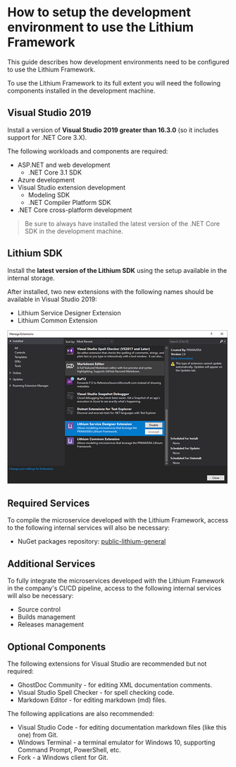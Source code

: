 # How to setup the development environment to use the Lithium Framework

This guide describes how development environments need to be configured to use the Lithium Framework. 

To use the Lithium Framework to its full extent you will need the following components installed in the development machine.

## Visual Studio 2019

Install a version of **Visual Studio 2019 greater than 16.3.0** (so it includes support for .NET Core 3.X).

The following workloads and components are required:

- ASP.NET and web development
    - .NET Core 3.1 SDK
- Azure development
- Visual Studio extension development
    - Modeling SDK
    - .NET Compiler Platform SDK
- .NET Core cross-platform development

> Be sure to always have installed the latest version of the .NET Core SDK in the development machine.

## Lithium SDK

Install the **latest version of the Lithium SDK** using the setup available in the internal storage.

After installed, two new extensions with the following names should be available in Visual Studio 2019:

- Lithium Service Designer Extension
- Lithium Common Extension

![Visual Studio extensions](./_assets/vsextensions.png "Visual Studio extensions")

## Required Services

To compile the microservice developed with the Lithium Framework, access to the following internal services will also be necessary:

- NuGet packages repository: [public-lithium-general](http://nuget.primaverabss.com:82/feeds/public-lithium-general)

## Additional Services

To fully integrate the microservices developed with the Lithium Framework in the company's CI/CD pipeline, access to the following internal services will also be necessary:

- Source control
- Builds management
- Releases management

## Optional Components

The following extensions for Visual Studio are recommended but not required:

- GhostDoc Community - for editing XML documentation comments.
- Visual Studio Spell Checker - for spell checking code.
- Markdown Editor - for editing markdown (md) files.

The following applications are also recommended:

- Visual Studio Code - for editing documentation markdown files (like this one) from Git.
- Windows Terminal - a terminal emulator for Windows 10, supporting Command Prompt, PowerShell, etc.
- Fork - a Windows client for Git.